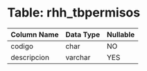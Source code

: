 # Table: rhh_tbpermisos

| Column Name | Data Type | Nullable |
|-------------|-----------|----------|
| codigo | char | NO |
| descripcion | varchar | YES |
